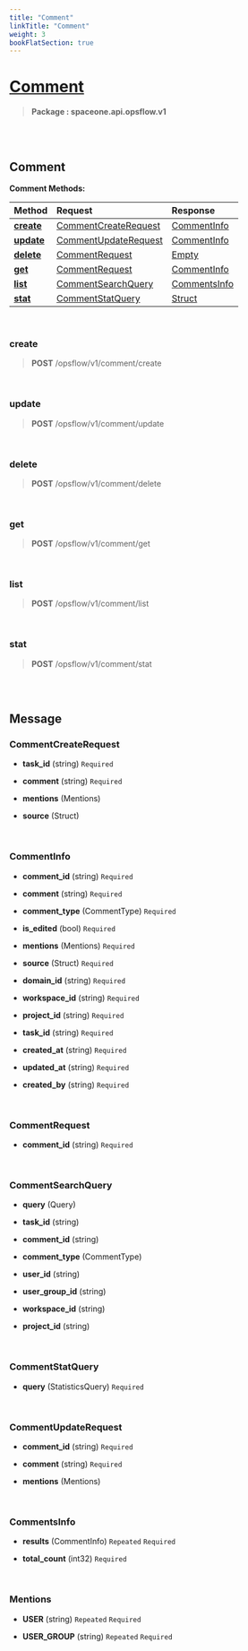 ```yaml
---
title: "Comment"
linkTitle: "Comment"
weight: 3
bookFlatSection: true
---
```

# [Comment](#Comment)



>  **Package : spaceone.api.opsflow.v1**

<br>
<br>

## Comment





**Comment Methods:**


| Method | Request | Response |
| :----- | :-------- | :-------- |
| [**create**](./Comment#create) | [CommentCreateRequest](Comment#commentcreaterequest) | [CommentInfo](Comment#commentinfo) |
| [**update**](./Comment#update) | [CommentUpdateRequest](Comment#commentupdaterequest) | [CommentInfo](Comment#commentinfo) |
| [**delete**](./Comment#delete) | [CommentRequest](Comment#commentrequest) | [Empty](Comment#empty) |
| [**get**](./Comment#get) | [CommentRequest](Comment#commentrequest) | [CommentInfo](Comment#commentinfo) |
| [**list**](./Comment#list) | [CommentSearchQuery](Comment#commentsearchquery) | [CommentsInfo](Comment#commentsinfo) |
| [**stat**](./Comment#stat) | [CommentStatQuery](Comment#commentstatquery) | [Struct](Comment#struct) |



    
<br>

### create





> **POST** /opsflow/v1/comment/create
>






    
<br>

### update





> **POST** /opsflow/v1/comment/update
>






    
<br>

### delete





> **POST** /opsflow/v1/comment/delete
>






    
<br>

### get





> **POST** /opsflow/v1/comment/get
>






    
<br>

### list





> **POST** /opsflow/v1/comment/list
>






    
<br>

### stat





> **POST** /opsflow/v1/comment/stat
>






    


<br>
<br>

## Message



### CommentCreateRequest
* **task_id** (string)   `Required` 

    
* **comment** (string)   `Required` 

    
* **mentions** (Mentions)  

    
* **source** (Struct)  

    <br>

### CommentInfo
* **comment_id** (string)   `Required` 

    
* **comment** (string)   `Required` 

    
* **comment_type** (CommentType)   `Required` 

    
* **is_edited** (bool)   `Required` 

    
* **mentions** (Mentions)   `Required` 

    
* **source** (Struct)   `Required` 

    
* **domain_id** (string)   `Required` 

    
* **workspace_id** (string)   `Required` 

    
* **project_id** (string)   `Required` 

    
* **task_id** (string)   `Required` 

    
* **created_at** (string)   `Required` 

    
* **updated_at** (string)   `Required` 

    
* **created_by** (string)   `Required` 

    <br>

### CommentRequest
* **comment_id** (string)   `Required` 

    <br>

### CommentSearchQuery
* **query** (Query)  

    
* **task_id** (string)  

    
* **comment_id** (string)  

    
* **comment_type** (CommentType)  

    
* **user_id** (string)  

    
* **user_group_id** (string)  

    
* **workspace_id** (string)  

    
* **project_id** (string)  

    <br>

### CommentStatQuery
* **query** (StatisticsQuery)   `Required` 

    <br>

### CommentUpdateRequest
* **comment_id** (string)   `Required` 

    
* **comment** (string)   `Required` 

    
* **mentions** (Mentions)  

    <br>

### CommentsInfo
* **results** (CommentInfo)  `Repeated`    `Required` 

    
* **total_count** (int32)   `Required` 

    <br>

### Mentions
* **USER** (string)  `Repeated`    `Required` 

    
* **USER_GROUP** (string)  `Repeated`    `Required` 

    <br>
